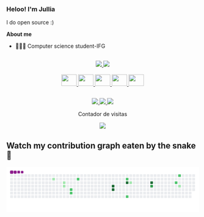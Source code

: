 ### Heloo! I'm Jullia                                                        
  I do open source :)

**About me**

- 👩🏻‍💻 Computer science student-IFG   


##
<a href="https://github.com/JLCostaa">
<div style="display: inline_block" align ="center">
<img height="150em" src="https://github-readme-stats.vercel.app/api?username=JLCostaa&theme=dracula" />
<img height="150em" src="https://github-readme-stats.vercel.app/api/top-langs/?username=JLCostaa&layout=compact&theme=dracula" />
</div>


<div style="display: inline_block" align="center"></br>
  <img height="30" width="40" src="https://icongr.am/devicon/c-original.svg?size=128&color=currentColor" />
  <img height="30" width="40" src="https://icongr.am/devicon/java-original.svg?size=128&color=currentColor" />
  <img height="30" width="40" src="https://icongr.am/devicon/javascript-original.svg?size=128&color=currentColor" />
  <img height="30" width="40" src="https://icongr.am/devicon/python-original.svg?size=128&color=currentColor" />
  <img height="30" width="40" src="https://icongr.am/devicon/cplusplus-original.svg?size=128&color=currentColor" />         
</div>
  
  ## 
  
<!-- [<img src="https://img.shields.io/badge/instagram-%231DA1F2.svg?&style=for-the-badge&logo=instagram&logoColor=white" />](https://instagram.com/Jullia.Assisc) [<img src="https://img.shields.io/badge/tiktok-%230077B5.svg?&style=for-the-badge&logo=tiktok&logoColor=white" />](https://www.tiktok.com/in/@Jullia_assisc/) [<img src = "https://img.shields.io/badge/instagram-%23E4405F.svg?&style=for-the-badge&logo=instagram&logoColor=white">](https://www.instagram.com/marcos.paulo.r/) [<img src = "https://img.shields.io/badge/Gmail-%231877F2.svg?&style=for-the-badge&logo=Gmail&logoColor=white">](https://www.Gmail.com/jullia.assisc@gmail.com) -->
  
  <div style="display: inline_block" align ="center">
 
  <a href="https://www.instagram.com/Jullia.Assisc">
    <img src="https://img.shields.io/badge/instagram-%23E4405F.svg?&style=for-the-badge&logo=instagram&logoColor=white" />
  </a>
  <a href="https://www.tiktok.com/Jullia_assisc/">
    <img src="https://img.shields.io/badge/tiktok-%231877F2.svg?&style=for-the-badge&logo=tiktok&logoColor=white" />
  </a>
   <a href="https://www.Gmail.com/jullia.assisc@gmail.com">
    <img src="https://img.shields.io/badge/Gmail-%23E4405F.svg?&style=for-the-badge&logo=Gmail&logoColor=white" />
  </a>

</div>

<p align="center"> Contador de visitas </p>
<p align="center">   <img alingn="center" src="https://profile-counter.glitch.me/JLCostaa/count.svg" /></p>


## Watch my contribution graph eaten by the snake🐍
![snake gif](https://github.com/JLCostaa/JLCostaa/blob/output/github-contribution-grid-snake.gif)

 
</div>


